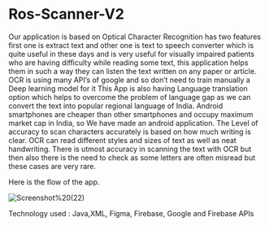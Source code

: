 # Ros-Scanner-V2


Our application is based on Optical Character Recognition has two features first one is extract text and other one is text to speech
converter which is quite useful in these days and is very useful for visually impaired patients
who are having difficulty while reading some text, this application helps them in such a way
they can listen the text written on any paper or article. OCR is using many API’s of google
and so don’t need to train manually a Deep learning model for it This App is also having
Language translation option which helps to overcome the problem of language gap as we can
convert the text into popular regional language of India. Android smartphones are cheaper
than other smartphones and occupy maximum market cap in India, so We have made an android application.
The Level of accuracy to scan characters accurately is based on how much writing is
clear. OCR can read different styles and sizes of text as well as neat handwriting. There is
utmost accuracy in scanning the text with OCR but then also there is the need to check as
some letters are often misread but these cases are very rare.

Here is the flow of the app.



![Screenshot%20(22)](https://user-images.githubusercontent.com/65353886/172150067-d3354dc9-95de-4f62-8f4a-cf97f45ac8ca.png)




Technology used : Java,XML, Figma, Firebase, Google and Firebase APIs
